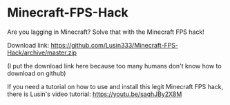 # Minecraft-FPS-Hack
Are you lagging in Minecraft? Solve that with the Minecraft FPS hack!

Download link:  https://github.com/Lusin333/Minecraft-FPS-Hack/archive/master.zip

(I put the download link here because too many humans don't know how to download on github)

If you need a tutorial on how to use and install this legit Minecraft FPS hack, there is Lusin's video tutorial: https://youtu.be/saqhJBy2X8M
